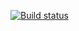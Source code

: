 [![Build status](https://ci.appveyor.com/api/projects/status/2hl9ue74rm6t54v1/branch/master?svg=true)](https://ci.appveyor.com/project/KuliakQA/2-2selenide/branch/master)
